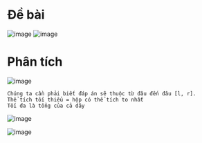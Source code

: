 # Đề bài
![image](https://github.com/VanHoang110802/Competitive_Programming/assets/108053955/377831e6-6718-4f4d-9a12-69bbc7b384f0)
![image](https://github.com/VanHoang110802/Competitive_Programming/assets/108053955/04e7513a-2aa8-4708-9099-271a6e325338)

# Phân tích
![image](https://github.com/VanHoang110802/Competitive_Programming/assets/108053955/75f46c0a-3682-4042-8b29-42bd2ca87c2b)

```
Chúng ta cần phải biết đáp án sẽ thuộc từ đâu đến đâu [l, r].
Thể tích tối thiểu = hộp có thể tích to nhất
Tối đa là tổng của cả dãy
```
![image](https://github.com/VanHoang110802/Competitive_Programming/assets/108053955/4ced978b-8b1a-4ad1-81f5-9c0e17f09b56)

![image](https://github.com/VanHoang110802/Competitive_Programming/assets/108053955/d617cdfd-4fb6-48c3-82a3-f357e1a635ff)

